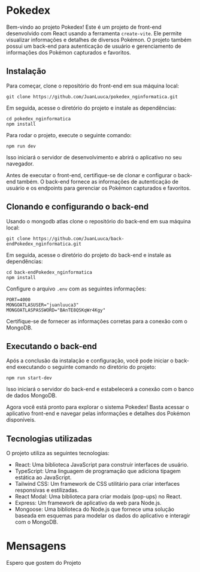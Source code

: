 # Pokedex

Bem-vindo ao projeto Pokedex! Este é um projeto de front-end desenvolvido com React usando a ferramenta `create-vite`. Ele permite visualizar informações e detalhes de diversos Pokémon. O projeto também possui um back-end para autenticação de usuário e gerenciamento de informações dos Pokémon capturados e favoritos.

## Instalação

Para começar, clone o repositório do front-end em sua máquina local:

```shell
git clone https://github.com/JuanLuuca/pokedex_nginformatica.git
```

Em seguida, acesse o diretório do projeto e instale as dependências:

```shell
cd pokedex_nginformatica
npm install
```

Para rodar o projeto, execute o seguinte comando:

```shell
npm run dev
```

Isso iniciará o servidor de desenvolvimento e abrirá o aplicativo no seu navegador.

Antes de executar o front-end, certifique-se de clonar e configurar o back-end também. O back-end fornece as informações de autenticação de usuário e os endpoints para gerenciar os Pokémon capturados e favoritos.

## Clonando e configurando o back-end

Usando o mongodb atlas clone o repositório do back-end em sua máquina local:

```shell
git clone https://github.com/JuanLuuca/back-endPokedex_nginformatica.git
```

Em seguida, acesse o diretório do projeto do back-end e instale as dependências:

```shell
cd back-endPokedex_nginformatica
npm install
```

Configure o arquivo `.env` com as seguintes informações:

```shell
PORT=4000
MONGOATLASUSER="juanluuca3"
MONGOATLASPASSWORD="BAnTE8QSKqWr4Kgy"
```

Certifique-se de fornecer as informações corretas para a conexão com o MongoDB.

## Executando o back-end

Após a conclusão da instalação e configuração, você pode iniciar o back-end executando o seguinte comando no diretório do projeto:

```shell
npm run start-dev
```

Isso iniciará o servidor do back-end e estabelecerá a conexão com o banco de dados MongoDB.

Agora você está pronto para explorar o sistema Pokedex! Basta acessar o aplicativo front-end e navegar pelas informações e detalhes dos Pokémon disponíveis.

## Tecnologias utilizadas

O projeto utiliza as seguintes tecnologias:

- React: Uma biblioteca JavaScript para construir interfaces de usuário.
- TypeScript: Uma linguagem de programação que adiciona tipagem estática ao JavaScript.
- Tailwind CSS: Um framework de CSS utilitário para criar interfaces responsivas e estilizadas.
- React Modal: Uma biblioteca para criar modais (pop-ups) no React.
- Express: Um framework de aplicativo da web para Node.js.
- Mongoose: Uma biblioteca do Node.js que fornece uma solução baseada em esquemas para modelar os dados do aplicativo e interagir com o MongoDB.

# Mensagens
Espero que gostem do Projeto

